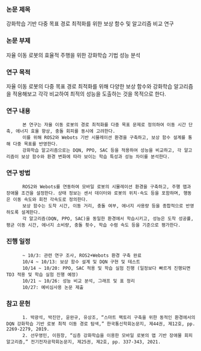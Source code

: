 ### 논문 제목
강화학습 기반 다중 목표 경로 최적화를 위한 보상 함수 및 알고리즘 비교 연구
### 논문 부제
자율 이동 로봇의 효율적 주행을 위한 강화학습 기법 성능 분석
### 연구 목적
자율 이동 로봇의 다중 목표 경로 최적화를 위해 다양한 보상 함수와 강화학습 알고리즘을 적용해보고 각각 비교하여 최적의 성능을 도출하는 것을 목적으로 한다.
### 연구 내용
          본 연구는 자율 이동 로봇의 경로 최적화를 다중 목표 문제로 정의하여 이동 시간 단축, 에너지 효율 향상, 충돌 회피를 동시에 고려한다.
          이를 위해 ROS2와 Webots 기반 시뮬레이션 환경을 구축하고, 보상 함수 설계를 통해 다중 목표를 반영한다.
          강화학습 알고리즘으로는 DQN, PPO, SAC 등을 적용하여 성능을 비교하고, 각 알고리즘이 보상 함수와 환경 변화에 따라 보이는 학습 특성과 성능 차이를 분석한다.
### 연구 방법
          ROS2와 Webots를 연동하여 모바일 로봇의 시뮬레이션 환경을 구축하고, 주행 맵과 장애물 조건을 설정한다. 상태 정보는 센서 데이터와 로봇의 위치·속도 등을 포함하며, 행동은 이동 속도와 회전 각속도로 정의한다.
          보상 함수는 도착 시간, 이동 거리, 충돌 여부, 에너지 사용량 등을 종합적으로 반영하도록 설계한다.
          각 알고리즘(DQN, PPO, SAC)을 동일한 환경에서 학습시키고, 성능은 도착 성공률, 평균 이동 시간, 에너지 소비량, 충돌 횟수, 학습 수렴 속도 등을 기준으로 평가한다.
### 진행 일정
          ~ 10/3: 관련 연구 조사, ROS2+Webots 환경 구축 완료
          10/4 ~ 10/13: 보상 함수 설계 및 DQN 구현 및 테스트
          10/14 ~ 10/20: PPO, SAC 적용 및 학습 실험 진행 (일정보다 빠르게 진행되면 TD3 적용 및 학습 실험 진행 예정)
          10/21 ~ 10/26: 성능 비교 분석, 그래프 및 표 정리
          10/27: 예비심사용 논문 제출 
### 참고 문헌
          1. 박광석, 박진만, 윤완규, 유상조, “스마트 팩토리 구축을 위한 동적인 환경에서의 DQN 강화학습 기반 로봇 최적 이동 경로 탐색,” 한국통신학회논문지, 제44권, 제12호, pp. 2269-2279, 2019. 
          2. 선우영민, 이원창, “심층 강화학습을 이용한 모바일 로봇의 맵 기반 장애물 회피 알고리즘,” 전기전자공학회논문지, 제25권, 제2호, pp. 337-343, 2021.
